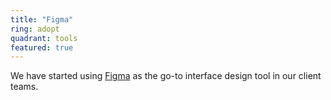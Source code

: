 ```yaml
---
title: "Figma"
ring: adopt
quadrant: tools
featured: true
---
```


We have started using <a href="https://www.figma.com/">Figma</a> as the go-to interface 
design tool in our client teams.